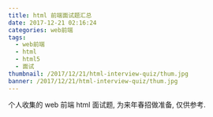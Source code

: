 ```yaml
---
title: html 前端面试题汇总
date: 2017-12-21 02:16:24
categories: web前端
tags: 
  - web前端
  - html
  - html5
  - 面试
thumbnail: /2017/12/21/html-interview-quiz/thum.jpg
banner: /2017/12/21/html-interview-quiz/thum.jpg
---
```

个人收集的 web 前端 html 面试题, 为来年春招做准备, 仅供参考.
<!--more-->